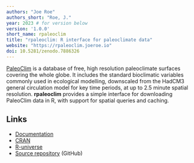 ```yaml
---
authors: "Joe Roe"
authors_short: "Roe, J."
year: 2023 # for version below
version: '1.0.0'
short_name: rpaleoclim
title: "rpaleoclim: R interface for paleoclimate data"
website: "https://rpaleoclim.joeroe.io"
doi: 10.5281/zenodo.7886326
---
```


[PaleoClim](http://paleoclim.org) is a database of free, high resolution paleoclimate surfaces covering the whole globe. It includes the standard bioclimatic variables commonly used in ecological modelling, downscaled from the HadCM3 general circulation model for key time periods, at up to 2.5 minute spatial resolution. **rpaleoclim** provides a simple interface for downloading PaleoClim data in R, with support for spatial queries and caching.

## Links

* [Documentation](https://rpaleoclim.joeroe.io)
* [CRAN](https://cran.r-project.org/package=rpaleoclim)
* [R-universe](https://joeroe.r-universe.dev/rpaleoclim)
* [Source repository](https://github.com/joeroe/rpaleoclim) (GitHub)

